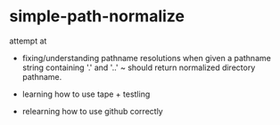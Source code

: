 ﻿simple-path-normalize
=====================

attempt at 

* fixing/understanding pathname resolutions when given a pathname 
string containing '.' and '..' ~ should return normalized directory pathname.

* learning how to use tape + testling

* relearning how to use github correctly
